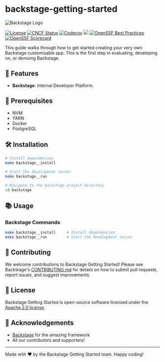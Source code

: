 # backstage-getting-started

![Backstage Logo](https://via.placeholder.com/150)

[![License](https://img.shields.io/badge/License-Apache%202.0-blue.svg)](https://opensource.org/licenses/Apache-2.0)
[![CNCF Status](https://img.shields.io/badge/cncf%20status-incubation-blue.svg)](https://www.cncf.io/projects)
[![Codecov](https://img.shields.io/codecov/c/github/backstage/backstage)](https://codecov.io/gh/backstage/backstage)
[![](https://img.shields.io/github/v/release/backstage/backstage)](https://github.com/backstage/backstage/releases)
[![OpenSSF Best Practices](https://bestpractices.coreinfrastructure.org/projects/7678/badge)](https://bestpractices.coreinfrastructure.org/projects/7678)
[![OpenSSF Scorecard](https://api.securityscorecards.dev/projects/github.com/backstage/backstage/badge)](https://securityscorecards.dev/viewer/?uri=github.com/backstage/backstage)

This guide walks through how to get started creating your very own Backstage customisable app. This is the first step in evaluating, developing on, or demoing Backstage.

## 🚀 Features

- **Backstage**: Internal Developer Platform.

## 🧰 Prerequisites

- NVM
- YARN
- Docker
- PostgreSQL

## 🛠 Installation

```bash
# Install dependencies
make backstage__install

# Start the development server
make backstage__run

# Navigate to the backstage project directory
cd backstage
```

## 📚 Usage

### Backstage Commands

```bash
make backstage__install     # Install dependencies
make backstage__run         # Start the development server
```

## 🤝 Contributing

We welcome contributions to Backstage Getting Started! Please see Backstage's [CONTRIBUTING.md](https://github.com/backstage/backstage/blob/master/CONTRIBUTING.md) for details on how to submit pull requests, report issues, and suggest improvements.

## 📜 License

Backstage Getting Started is open-source software licensed under the [Apache 2.0 license](http://www.apache.org/licenses/LICENSE-2.0).

## 🙏 Acknowledgements

- [Backstage](https://backstage.io//) for the amazing framework
- All our contributors and supporters!

---

Made with ❤️ by the Backstage Getting Started team. Happy coding!

